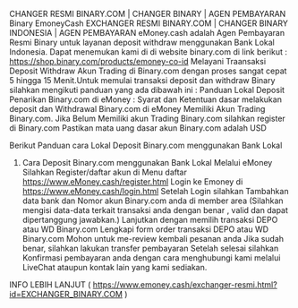 CHANGER RESMI BINARY.COM | CHANGER BINARY | AGEN PEMBAYARAN
Binary EmoneyCash
EXCHANGER RESMI BINARY.COM | CHANGER BINARY INDONESIA | AGEN PEMBAYARAN
eMoney.cash adalah Agen Pembayaran Resmi Binary untuk layanan deposit withdraw menggunakan Bank Lokal Indonesia.
Dapat menemukan kami di di website binary.com di link berikut : https://shop.binary.com/products/emoney-co-id
Melayani Traansaksi Deposit Withdraw Akun Trading di Binary.com dengan proses sangat cepat 5 hingga 15 Menit.Untuk memulai transaksi deposit dan withdraw Binary silahkan mengikuti panduan yang ada dibawah ini : 
Panduan Lokal Deposit Penarikan Binary.com di eMoney :
Syarat dan Ketentuan dasar melakukan deposit dan Withdrawal Binary.com di eMoney
Memiliki Akun Trading Binary.com.
Jika Belum Memiliki akun Trading Binary.com silahkan register di Binary.com
Pastikan mata uang dasar akun Binary.com adalah USD



Berikut Panduan cara Lokal Deposit Binary.com menggunakan Bank Lokal 
1. Cara Deposit Binary.com menggunakan Bank Lokal Melalui eMoney
Silahkan Register/daftar akun di Menu daftar
https://www.eMoney.cash/register.html
Login ke Emoney di https://www.eMoney.cash/login.html
Setelah Login silahkan Tambahkan data bank dan Nomor akun Binary.com anda di member area
(Silahkan mengisi data-data terkait transaksi anda dengan benar , valid dan dapat dipertanggung jawabkan.)
Lanjutkan dengan  memilih transaksi DEPO atau WD Binary.com
Lengkapi form order transaksi  DEPO atau WD Binary.com
Mohon untuk me-review kembali pesanan anda
Jika sudah benar, silahkan lakukan transfer pembayaran
Setelah selesai silahkan Konfirmasi pembayaran anda dengan cara menghubungi kami melalui LiveChat ataupun kontak lain yang kami sediakan.


INFO LEBIH LANJUT ( https://www.emoney.cash/exchanger-resmi.html?id=EXCHANGER_BINARY.COM )
